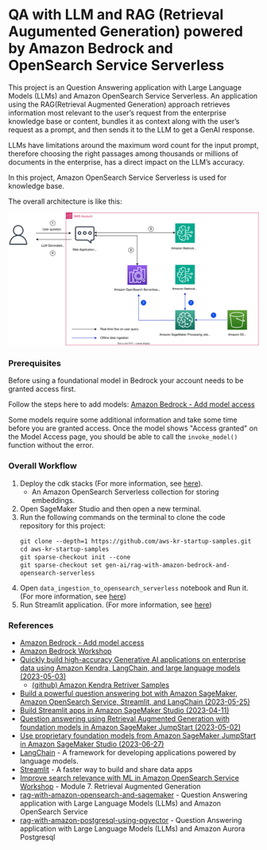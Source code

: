 
# QA with LLM and RAG (Retrieval Augumented Generation) powered by Amazon Bedrock and OpenSearch Service Serverless

This project is an Question Answering application with Large Language Models (LLMs) and Amazon OpenSearch Service Serverless. An application using the RAG(Retrieval Augmented Generation) approach retrieves information most relevant to the user’s request from the enterprise knowledge base or content, bundles it as context along with the user’s request as a prompt, and then sends it to the LLM to get a GenAI response.

LLMs have limitations around the maximum word count for the input prompt, therefore choosing the right passages among thousands or millions of documents in the enterprise, has a direct impact on the LLM’s accuracy.

In this project, Amazon OpenSearch Service Serverless is used for knowledge base.

The overall architecture is like this:

![rag_with_bedrock_and_opensearch_serverless_arch](./cdk_stacks/rag_with_bedrock_and_opensearch_serverless_arch.svg)

### Prerequisites

Before using a foundational model in Bedrock your account needs to be granted access first.

Follow the steps here to add models: [Amazon Bedrock - Add model access](https://docs.aws.amazon.com/bedrock/latest/userguide/model-access.html#add-model-access)

Some models require some additional information and take some time before you are granted access. Once the model shows "Access granted" on the Model Access page, you should be able to call the `invoke_model()` function without the error.

### Overall Workflow

1. Deploy the cdk stacks (For more information, see [here](./cdk_stacks/README.md)).
   - An Amazon OpenSearch Serverless collection for storing embeddings.
2. Open SageMaker Studio and then open a new terminal.
3. Run the following commands on the terminal to clone the code repository for this project:
   ```
   git clone --depth=1 https://github.com/aws-kr-startup-samples.git
   cd aws-kr-startup-samples
   git sparse-checkout init --cone
   git sparse-checkout set gen-ai/rag-with-amazon-bedrock-and-opensearch-serverless
   ```
4. Open `data_ingestion_to_opensearch_serverless` notebook and Run it. (For more information, see [here](./data_ingestion_to_vectordb/data_ingestion_to_opensearch_serverless.ipynb))
5. Run Streamlit application. (For more information, see [here](./app/README.md))

### References

  * [Amazon Bedrock - Add model access](https://docs.aws.amazon.com/bedrock/latest/userguide/model-access.html#add-model-access)
  * [Amazon Bedrock Workshop](https://github.com/aws-samples/amazon-bedrock-workshop)
  * [Quickly build high-accuracy Generative AI applications on enterprise data using Amazon Kendra, LangChain, and large language models (2023-05-03)](https://aws.amazon.com/blogs/machine-learning/quickly-build-high-accuracy-generative-ai-applications-on-enterprise-data-using-amazon-kendra-langchain-and-large-language-models/)
    * [(github) Amazon Kendra Retriver Samples](https://github.com/aws-samples/amazon-kendra-langchain-extensions/tree/main/kendra_retriever_samples)
  * [Build a powerful question answering bot with Amazon SageMaker, Amazon OpenSearch Service, Streamlit, and LangChain (2023-05-25)](https://aws.amazon.com/blogs/machine-learning/build-a-powerful-question-answering-bot-with-amazon-sagemaker-amazon-opensearch-service-streamlit-and-langchain/)
  * [Build Streamlit apps in Amazon SageMaker Studio (2023-04-11)](https://aws.amazon.com/blogs/machine-learning/build-streamlit-apps-in-amazon-sagemaker-studio/)
  * [Question answering using Retrieval Augmented Generation with foundation models in Amazon SageMaker JumpStart (2023-05-02)](https://aws.amazon.com/blogs/machine-learning/question-answering-using-retrieval-augmented-generation-with-foundation-models-in-amazon-sagemaker-jumpstart/)
  * [Use proprietary foundation models from Amazon SageMaker JumpStart in Amazon SageMaker Studio (2023-06-27)](https://aws.amazon.com/blogs/machine-learning/use-proprietary-foundation-models-from-amazon-sagemaker-jumpstart-in-amazon-sagemaker-studio/)
  * [LangChain](https://python.langchain.com/docs/get_started/introduction.html) - A framework for developing applications powered by language models.
  * [Streamlit](https://streamlit.io/) - A faster way to build and share data apps
  * [Improve search relevance with ML in Amazon OpenSearch Service Workshop](https://catalog.workshops.aws/semantic-search/en-US) - Module 7. Retrieval Augmented Generation
  * [rag-with-amazon-opensearch-and-sagemaker](https://github.com/aws-samples/rag-with-amazon-opensearch-and-sagemaker) - Question Answering application with Large Language Models (LLMs) and Amazon OpenSearch Service
  * [rag-with-amazon-postgresql-using-pgvector](https://github.com/aws-samples/rag-with-amazon-postgresql-using-pgvector) - Question Answering application with Large Language Models (LLMs) and Amazon Aurora Postgresql